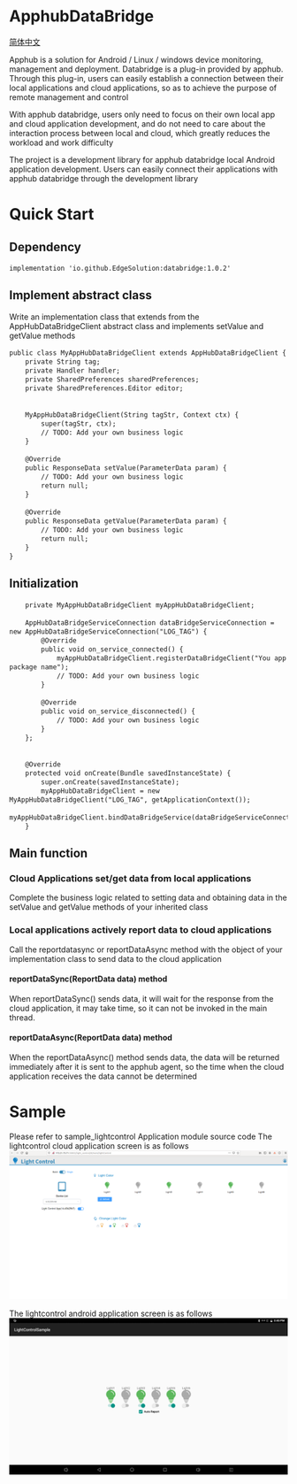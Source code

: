 # ApphubDataBridge

[简体中文](https://github.com/EdgeSolution/ApphubDataBridge/blob/main/README_ZH.md)

Apphub is a solution for Android / Linux / windows device monitoring, management and deployment. Databridge is a plug-in provided by apphub. Through this plug-in, users can easily establish a connection between their local applications and cloud applications, so as to achieve the purpose of remote management and control

With apphub databridge, users only need to focus on their own local app and cloud application development, and do not need to care about the interaction process between local and cloud, which greatly reduces the workload and work difficulty

The project is a development library for apphub databridge local Android application development. Users can easily connect their applications with apphub databridge through the development library


# Quick Start
## Dependency
````
implementation 'io.github.EdgeSolution:databridge:1.0.2'
````

##  Implement abstract class
Write an implementation class that extends from the AppHubDataBridgeClient abstract class and implements setValue and getValue methods 
````
public class MyAppHubDataBridgeClient extends AppHubDataBridgeClient {
    private String tag;
    private Handler handler;
    private SharedPreferences sharedPreferences;
    private SharedPreferences.Editor editor;


    MyAppHubDataBridgeClient(String tagStr, Context ctx) {
        super(tagStr, ctx);
        // TODO: Add your own business logic 
    }

    @Override
    public ResponseData setValue(ParameterData param) {
        // TODO: Add your own business logic 
        return null;
    }

    @Override
    public ResponseData getValue(ParameterData param) {
        // TODO: Add your own business logic 
        return null;
    }
}
````

## Initialization
````
    private MyAppHubDataBridgeClient myAppHubDataBridgeClient;

    AppHubDataBridgeServiceConnection dataBridgeServiceConnection = new AppHubDataBridgeServiceConnection("LOG_TAG") {
        @Override
        public void on_service_connected() {
            myAppHubDataBridgeClient.registerDataBridgeClient("You app package name");
            // TODO: Add your own business logic 
        }

        @Override
        public void on_service_disconnected() {
            // TODO: Add your own business logic
        }
    };


    @Override
    protected void onCreate(Bundle savedInstanceState) {
        super.onCreate(savedInstanceState);
        myAppHubDataBridgeClient = new MyAppHubDataBridgeClient("LOG_TAG", getApplicationContext());
        myAppHubDataBridgeClient.bindDataBridgeService(dataBridgeServiceConnection);
    }
````

## Main function
###  Cloud Applications set/get data from local applications 
Complete the business logic related to setting data and obtaining data in the setValue and getValue methods of your inherited class 

###  Local applications actively report data to cloud applications 
Call the reportdatasync or reportDataAsync method with the object of your implementation class to send data to the cloud application 
#### reportDataSync(ReportData data) method
When reportDataSync() sends data, it will wait for the response from the cloud application,  it may take time, so it can not be invoked in the main thread. 
#### reportDataAsync(ReportData data) method
When the reportDataAsync() method sends data, the data will be returned immediately after it is sent to the apphub agent, so the time when the cloud application receives the data cannot be determined 


# Sample
Please refer to sample_lightcontrol Application module source code
The lightcontrol cloud application screen is as follows
![](https://github.com/EdgeSolution/ApphubDataBridge/blob/main/images/lightcontrol_web.png)

The lightcontrol android application screen is as follows
![](https://github.com/EdgeSolution/ApphubDataBridge/blob/main/images/lightcontrol_app.png)

